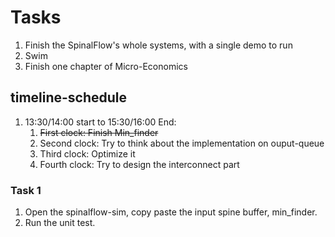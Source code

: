 # Tasks
1. Finish the SpinalFlow's whole systems, with a single demo to run
2. Swim
3. Finish one chapter of Micro-Economics

## timeline-schedule
1. 13:30/14:00 start to 15:30/16:00 End:
   1. ~~First clock: Finish Min_finder~~
   2. Second clock: Try to think about the implementation on ouput-queue
   3. Third clock: Optimize it
   4. Fourth clock: Try to design the interconnect part

### Task 1
1. Open the spinalflow-sim, copy paste the input spine buffer, min_finder.
2. Run the unit test.
